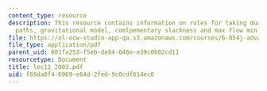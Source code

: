 ```yaml
---
content_type: resource
description: This resource contains information on rules for taking duals, shortest
  paths, gravitational model, comlpementary slackness and max flow min cut model.
file: https://ol-ocw-studio-app-qa.s3.amazonaws.com/courses/6-854j-advanced-algorithms-fall-2005/f69da0f46969e64d2fed9c0cdf614ec6_lec11_2003.pdf
file_type: application/pdf
parent_uid: 801fa253-f5eb-de84-048e-e39c0b02cd11
resourcetype: Document
title: lec11_2003.pdf
uid: f69da0f4-6969-e64d-2fed-9c0cdf614ec6
---
```

